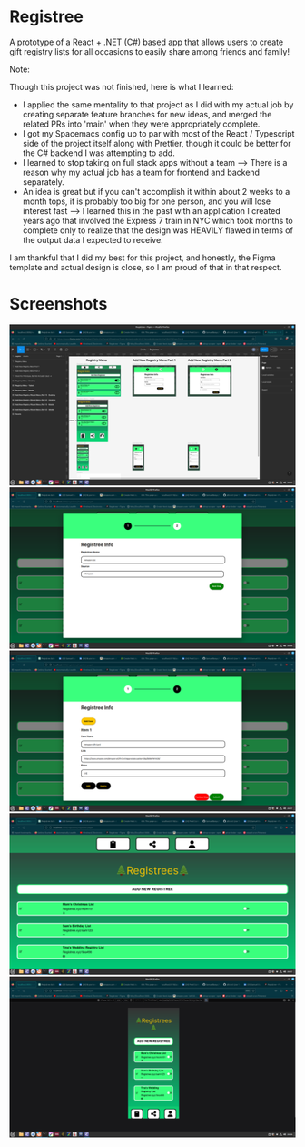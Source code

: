 # Registree
A prototype of a React + .NET (C#) based app that allows users to create gift registry lists for all occasions to easily share among friends and family!

Note:

Though this project was not finished, here is what I learned:
- I applied the same mentality to that project as I did with my actual job by creating separate feature branches for new ideas, and merged the related PRs into 'main' when they were appropriately complete.
- I got my Spacemacs config up to par with most of the React / Typescript side of the project itself along with Prettier, though it could be better for the C# backend I was attempting to add.
- I learned to stop taking on full stack apps without a team --> There is a reason why my actual job has a team for frontend and backend separately.
- An idea is great but if you can't accomplish it within about 2 weeks to a month tops, it is probably too big for one person, and you will lose interest fast --> I learned this in the past with an application I created years ago that involved the Express 7 train in NYC which took months to complete only to realize that the design was HEAVILY flawed in terms of the output data I expected to receive.

I am thankful that I did my best for this project, and honestly, the Figma template and actual design is close, so I am proud of that in that respect.

# Screenshots
![Figma Template Screenshot](https://github.com/SamuelBanya/Registree/blob/main/screenshots/Figma%20Template%20Screenshot.png)
![Actual Screenshot 1](https://github.com/SamuelBanya/Registree/blob/main/screenshots/Actual%20Screenshot%201.png)
![Actual Screenshot 2](https://github.com/SamuelBanya/Registree/blob/main/screenshots/Actual%20Screenshot%202.png)
![Actual Screenshot 3](https://github.com/SamuelBanya/Registree/blob/main/screenshots/Actual%20Screenshot%203.png)
![Actual Screenshot 4](https://github.com/SamuelBanya/Registree/blob/main/screenshots/Actual%20Screenshot%204.png)
